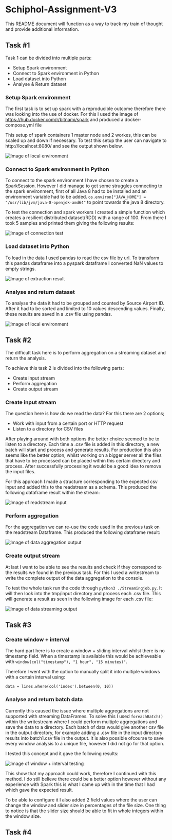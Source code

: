 # Schiphol-Assignment-V3

This README document will function as a way to track my train of thought and provide additional information.

## Task #1
Task 1 can be divided into multiple parts:
-   Setup Spark environment
-   Connect to Spark environment in Python
-   Load dataset into Python
-   Analyse & Return dataset

### Setup Spark environment
The first task is to set up spark with a reproducible outcome therefore there was looking into the use of docker.
For this I used the image of https://hub.docker.com/r/bitnami/spark and produced a docker-compose.yml file

This setup of spark containers 1 master node and 2 workes, this can be scaled up and down if necessary.
To test this setup the user can navigate to http://localhost:8080/ and see the output shown below.

![Image of local environment](/images/Spark-localhost-environment.png)

### Connect to Spark environment in Python
To connect to the spark environment I have chosen to create a SparkSession.
However I did manage to get some struggles connecting to the spark environment, first of all Java 8 had to be installed and an environment variable had to be added.
`os.environ["JAVA_HOME"] = "/usr/lib/jvm/java-8-openjdk-amd64"` to point towards the java 8 directory.

To test the connection and spark workers I created a simple function which creates a resilient distributed dataset(RDD) with a range of 100.
From there I took 5 samples and printed them giving the following results:

![Image of connection test](/images/connection-test.png)

### Load dataset into Python
To load in the data I used pandas to read the csv file by url. To transform this pandas dataframe into a pyspark dataframe I converted NaN values to empty strings.

![Image of extraction result](/images/Extraction-results.png)

### Analyse and return dataset
To analyse the data it had to be grouped and counted by Source Airport ID. After it had to be sorted and limited to 10 values descending values.
Finally, these results are saved in a .csv file using pandas.

![Image of local environment](/images/Analysis%20results.png)

## Task #2
The difficult task here is to perform aggregation on a streaming dataset and return the analysis.

To achieve this task 2 is divided into the following parts:
-   Create input stream
-   Perform aggregation
-   Create output stream

### Create input stream
The question here is how do we read the data? For this there are 2 options;
-   Work with input from a certain port or HTTP request
-   Listen to a directory for CSV files

After playing around with both options the better choice seemed to be to listen to a directory. Each time a .csv file is added in this directory,
a new batch will start and process and generate results. For production this also seems like the better option, whilst working on a bigger
server all the files that have to be processed can be placed within this certain directory and process. After successfully processing
it would be a good idea to remove the input files.

For this approach I made a structure corresponding to the expected csv input and added this to the readstream as a schema.
This produced the following dataframe result within the stream:

![Image of readstream input](/images/Streaming%20input.png)

### Perform aggregation
For the aggregation we can re-use the code used in the previous task on the readstream Dataframe.
This produced the following dataframe result:

![Image of data aggregation output](/images/Data_aggregation_%20output.png)

### Create output stream
At last I want to be able to see the results and check if they correspond to the results we found in the previous task.
For this I used a writestream to write the complete output of the data aggregation to the console.

To test the whole task run the code through `python3 ./Streamingjob.py`. It will then look into the tmp/input directory and process each .csv file.
This will generate a result as seen in the following image for each .csv file:

![Image of data streaming output](/images/Streaming%20output%20results.png)

## Task #3

### Create window + interval
The hard part here is to create a window + sliding interval whilst there is no timestamp field.
When a timestamp is available this would be achieveable with `window(col("timestamp"), "1 hour", "15 minutes)"`.

Therefore I went with the option to manually split it into multiple windows with a certain interval using:

`data = lines.where(col('index').between(0, 10))`

### Analyse and return batch data
Currently this caused the issue where multiple aggregations are not supported with streaming DataFrames. 
To solve this I used `foreachBatch()` within the writestream where I could perform multiple aggregations and save the data to a directory.
Each batch of data would give another csv file in the output directory, for example adding a .csv file in the input directory
results into batch1.csv file in the output. It is also possible ofcourse to save every window analysis to a unique file, however I did not go for that option.

I tested this concept and it gave the following results:

![Image of window + interval testing](/images/Window_test.png)

This show that my approach could work, therefore I continued with this method. I do still believe there could be a better option
however without any experience with Spark this is what I came up with in the time that I had which gave the expected result.

To be able to configure it I also added 2 field values where the user can change the window and slider size in percentages of the file size.
One thing to notice is that the slider size should be able to fit in whole integers within the window size.

## Task #4

